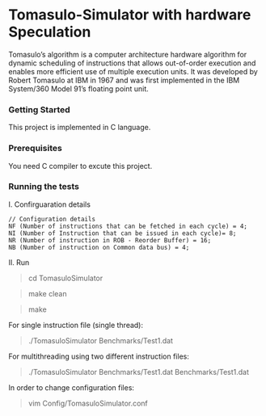 
# Tomasulo-Simulator with hardware Speculation
Tomasulo’s algorithm is a computer architecture hardware algorithm for dynamic scheduling of instructions that allows out-of-order execution and enables more efficient use of multiple execution units. It was developed by Robert Tomasulo at IBM in 1967 and was first implemented in the IBM System/360 Model 91’s floating point unit.

### Getting Started
This project is implemented in C language. 


### Prerequisites

You need C compiler to excute this project.

 

### Running the tests

I. Confirguaration details
 
    // Configuration details
    NF (Number of instructions that can be fetched in each cycle) = 4;
    NI (Number of Instruction that can be issued in each cycle)= 8;
    NR (Number of instruction in ROB - Reorder Buffer) = 16;
    NB (Number of instruction on Common data bus) = 4;

    
II. Run

  >cd TomasuloSimulator

  >make clean

  >make

  For single instruction file (single thread):

  >./TomasuloSimulator Benchmarks/Test1.dat

  For multithreading using two different instruction files:

  >./TomasuloSimulator Benchmarks/Test1.dat Benchmarks/Test1.dat

  In order to change configuration files:

  >vim Config/TomasuloSimulator.conf
